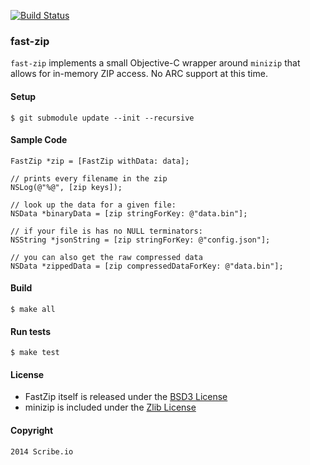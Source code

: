 [![Build Status](https://travis-ci.org/scribe-src/fast-zip.svg)](https://travis-ci.org/scribe-src/fast-zip)

### fast-zip

`fast-zip` implements a small Objective-C wrapper around `minizip` that allows for in-memory ZIP access. No ARC support at this time.

#### Setup

    $ git submodule update --init --recursive

#### Sample Code

    FastZip *zip = [FastZip withData: data];

    // prints every filename in the zip
    NSLog(@"%@", [zip keys]);

    // look up the data for a given file:
    NSData *binaryData = [zip stringForKey: @"data.bin"];

    // if your file is has no NULL terminators:
    NSString *jsonString = [zip stringForKey: @"config.json"];

    // you can also get the raw compressed data
    NSData *zippedData = [zip compressedDataForKey: @"data.bin"];

#### Build

    $ make all

#### Run tests

    $ make test

#### License

 - FastZip itself is released under the [BSD3 License](http://opensource.org/licenses/BSD-3-Clause)
 - minizip is included under the [Zlib License](www.zlib.net/zlib_license.html)

#### Copyright

    2014 Scribe.io
